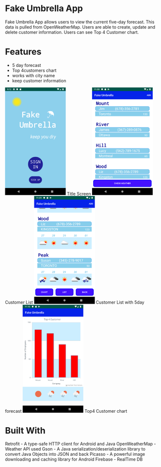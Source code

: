 # Fake Umbrella App

Fake Umbrella App allows users to view the current five-day forecast. This data is pulled from OpenWeatherMap.
Users are able to create, update and delete customer information. Users can see Top 4 Customer chart.

# Features
- 5 day forecast
- Top 4customers chart
- works with city name
- keep customer information

<img src="device-2019-11-13-211303.png" width="200px">
Title Screen

<img src="device-2019-11-26-110854.png" width="200px">
Customer List 

<img src="device-2019-11-26-110940.png" width="200px">
Customer List with 5day forecast

<img src="device-2019-11-26-111015.png" width="200px">
Top4 Customer chart

# Built With
Retrofit - A type-safe HTTP client for Android and Java
OpenWeatherMap - Weather API used
Gson - A Java serialization/deserialization library to convert Java Objects into JSON and back
Picasso - A powerful image downloading and caching library for Android
Firebase - RealTime DB
